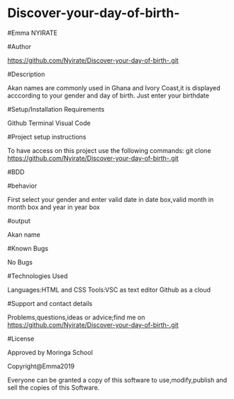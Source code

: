 # Discover-your-day-of-birth-

#Emma NYIRATE

#Author

  https://github.com/Nyirate/Discover-your-day-of-birth-.git

#Description
 
  Akan names are commonly used in Ghana and Ivory Coast,it is displayed acccording to your gender and day of birth. Just enter your birthdate


#Setup/Installation Requirements

  Github
  Terminal
  Visual Code

#Project setup instructions

  To have access on this project use the following commands:
  git clone https://github.com/Nyirate/Discover-your-day-of-birth-.git

#BDD

#behavior
  
  First select your gender and enter valid date in date box,valid month in month box and year in year box

#output

  Akan name


#Known Bugs

  No Bugs

#Technologies Used

  Languages:HTML and CSS 
  Tools:VSC as text editor
        Github as a cloud

#Support and contact details

  Problems,questions,ideas or advice;find me on https://github.com/Nyirate/Discover-your-day-of-birth-.git

#License

  Approved by Moringa School


  Copyright@Emma2019 

  Everyone can be granted a copy of this software to use,modify,publish and sell the copies of this Software.
